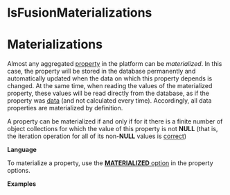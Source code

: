 # lsFusionMaterializations

# Materializations

Almost any aggregated [property](lsFusionProperties.md) in the platform can be *materialized*. In this case, the property will be stored in the database permanently and automatically updated when the data on which this property depends is changed. At the same time, when reading the values of the materialized property, these values will be read directly from the database, as if the property was [data](lsFusionData_properties_DATA_.md) (and not calculated every time). Accordingly, all data properties are materialized by definition.

A property can be materialized if and only if for it there is a finite number of object collections for which the value of this property is not **NULL** (that is, the iteration operation for all of its non-**NULL** values is [correct](Set-operations_4391029.html#Setoperations-correct))

**Language**

To materialize a property, use the [**MATERIALIZED** option](Property-options_7798786.html#Propertyoptions-persistent) in the property options.

**Examples**



